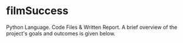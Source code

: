 # filmSuccess
Python Language. Code Files &amp; Written Report. A brief overview of the project's goals and outcomes is given below.
